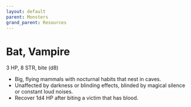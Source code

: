 ```yaml
---
layout: default
parent: Monsters
grand_parent: Resources
---
```


# Bat, Vampire

3 HP, 8 STR, bite (d8)  

- Big, flying mammals with nocturnal habits that nest in caves.  
- Unaffected by darkness or blinding effects, blinded by magical silence or constant loud noises.  
- Recover 1d4 HP after biting a victim that has blood.  


